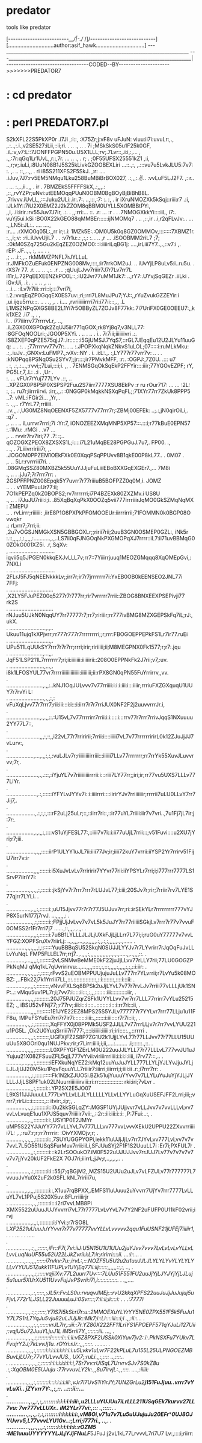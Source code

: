 # predator
tools like predator


[--------------------_-_-_-_-_-__/|-./_ /]/_-_-_-_-_-_----------------------]
[..............................author:asif_hawk................................]
---____________________________________________________________________________
---____________________________________________________________________________|
----------------------------------CODED--BY--------------------->>>>>>>PREDATOR7





# : cd predator

# : perl PREDATOR7.pl










S2kXFL22S5PkXP0r   .i7Ji  ,:i::, :X75Zr;j:vF8v uFJuN: viuu:ii7i:uvuLr:,., ,.:..,:.i.,v2SE527:iLii,::ii;ri.    .                ..    ., .. 
. 7i   ;MSkSkS05u1F25k0GF,      .iL:v,v7:L::7JONFFPGPN50u.U5X1LLL;rv;.7Lvr::,.i:i,:,... ,  .,,:7r:qGq1Lr1UvL,,r::,7r.                   ...     .. ., 
. r; . ;0F55UFSX25551kZ1  ,:i,   ..,r;v;.iuLi,:8UuN08B1J5S25kLivkGZOOBEXLiri   ...::.,:, ,.:::vu7u5LvkJLU5:7v7:    :. ,.               ..    ::,,..,, 
. ri   i85S211XFS2F5SkJ.  ,:r: .... .iJuv,7J7:rv5EM5NMqu1Lku258BuMBiBrBOX027,    .:,,,:.:v:.. :vvLuF5LJ2F7. ,:  r..  .              ...  :.,.,ii..,, 
. ir . 7BMZEkS5FFFFSkX,.:,,,.: ,::,,rvYZPr;uNvi:utEEMOqqPUuN0OBM0BgBOyBjBiBhB8L. ,7rivvv.iUvLL,,:::Juku2ULi:.ir:.7:.               ..,:::,:7:  :.  :, 
. ir   iXruNMOZXk5kSqj::riii:r7 .:i, :JLk1Y::7iU2X0EMZ2J2kZZOM8qBBM0UYLL5XOMBBtPY:, ,,i,..ii:irir.:rv55Juv7J7ir, .:.    .     ,,:rri:...  ::. .r: ... 
  :r . .    .7NMOGXkkYi::::iiL, i7:. vuYj5ui.kSi :BO0X22kGEO88qMMBEr::::::ijNMOMq7   . .. ,::,ir ..i,r2qFLvJv:..  ...      .,,LN5i:JL:..  .... ....,  
  :r....       .rXMO0q05L:,,rr   ir;:.i: 1MZk5E:.:OM0U5k0q8GZ0OMMOv,::::::::7XBMZ1r.    :.,,i;;v: :ri..iUvvUjiL7    . .   :v7r1u:.: ,:,:   :.   .  .. 
  ,r ...          .iSOOBMM2riL7  ;7;   .:0kM0SZq725Gu2kEqZEZ0OZMO0:::i:iiiiriLqBG1j:  ....,irLiii7Y7..,.,::v7:i     ,.   rEP:.JF..,.,  :, ....   . .  
  ,;  ..   .i::,,.. rkMMMZPNFL7rJYLLuL  :r.JMFkOZuEFuk0ENPZNG008Mv,::::,:ir7rrkOM2uJ. ..   iUvYjLP8uLv5:i..ru5u.  .    rXS7r  77.  .r.  ...  ..  .,:. 
  .r ...   ;qUujLJvv7riiir7J7r7Lv7rr7L     i11r,L.72PqEEXEENZkPO0L::,:iU2Jvr77uMM1Jk7: ..,rY7:.UYvjSqGEZr .iiLki   . iGv:Ui, .i:. . ..    ..  ,.  ..  
. .i...     :iLv7r7iii::rri::i;:::7vri7i,   :.2.:vvqEqZP0GqqEX0ES7uv:;ri;:rri7L8MuJPu7;YJ::,,rYuZvukGZZEYir:i ,ui.ijqu5rru:::.   ..   .   .,  ,.    . 
   i....       ,rvriiiiiirrri7ri:i77ii:::,.,  .L L1MSZNPqGXGS8BE2L1Yi7r5OBByZL7ZOJv8F77kk:.7i7UriFX0GE0OEEU7:,,kk1XE2 .ii7       .,   .    ,          
   i...           i77iiirrv77rrrrvLr,.    ..,  .iLZGX00XGP0qk2ZqUJ5iir771qGOX;rk8Yj8q7,v3NLL77: :8GFOqNOOLri:;JGO0P5XYi.  . ..    .   ..            . 
   i..             7r7iii;iiiiiiivri        .:. iS8ZXEF0qPZE575qjJ7:.ir:::::::i5GjUMSJ.7YqS7,::rGL7JEqqEu12U2JLYu11uuGq:     ..                     . 
   :.      .       ;77rrrrvv77v7r:. .  ..     :.JPOPXkqNqkZNkvS1uLOL;07:::::i:ruMLkMku:  .:,.iuJv..;GNXv:LuFMP7.,:vXv::NY                           . 
   i.   .i:L:.,. :,LY777r77vrr7v:   .. . .     :kNOPqq8PSNq0Su2SYv7;;jr::::;ir7PMvkMFF,      :r:.  :OGPJ:,7Z0U.  .:::  u7                             
.  :,   .:,.:...,:rvvi;;7Lui,:::i;i. ,,  .     7ENMSGqOkSqEkP2FFYir::::iiir;77YGOvEZPF;       rY,   PG5Lr,7,.L: .:i . ,Ur .                           
   :.        ...   vFUr7rYuj777LYv  .::, ..  ..XPZGX0P8P5P0XSPSP2Fuu2S7iirr7777XSU8EkPv   :r   ru   rOur717: ... ...  :2L:                            
   :,         :..  ru7r;iirrriirvi. :irr,.,.: :0NGGP0kMqkkNSXqPqFL;;71XYr77rr7ZkUk8PPP5  ..7:  vML:iFGir2i...         ,Yr,..                          
   :.       .,,..  r7YrL77;rriiiii.  .:v.,,.:,UG0MZ8NqOEENXF5ZX5777v77rrr7r;:ZBMj00EFEk: ..;.:,jN0qirOiLi,.           :q7  .                          
   ,. ..    .  ..  iLurrvr7rrri;7i   :Yr:7,  iONOZEEZXMqMNP5XP57:::.:::i;r77kBuE0EPN57 :.:1Mu:   .rMGi  .           .v7   ...                       
   ,. ..           rvvir7rv7iri;77  .7: :;.. qOZOGXZPEOX8ZXSXS1L;i::::i7L21uMqBE28PGPGuJ.7u7,.     FP00.               .,                             
.  ., .            7Liiivrririii7r, ,.     .JOGOM0PPZEM1OEkFXk0E0XqqPSqPPUvv8B1qkE00P8kL77..  .    0M07                 .                             
   ,. ..           5Lr:rvrrriii7ri. .      .08GMqSSZ80MXBZ5k55UuYJJjuFuLiiiEBoBXXGqEXGEr7.,...     7M8i                                               
   ., ..        . .jJu7;7r7rrr7rr:  .      2GSPFFPNZ008Epqk5Y7uvrr7r77riiiuB5BOFPZZ0q0M,i.         JOMZ                                               
   ..  .        .  vYEMPuuUr77:ii;        7O1kPEPZq0kZ0BOPS2;rv7rrrrrri;i7P4BZEXk80ZXZMv.i         US8U                                               
   ., ..        .  i7JuJU7riii:i;i.      .85XqBqXqPkX0OOZq5vii777irrriiirJqMO0GkSZMqNqMX :        ZMEPU                                               
   ..           .  rvLirrr;riiiiii:  ,iirE8P1O8PXPkPFOMOOEUr:iirrrirrii;71FOMMN0k0BGP08O          vwqkr                                               
   .:              rLvrr7;7rri;ii: ,2u7vOGSJNMGkXSN5GBBGOXLr;;ririi7rii;2uuB3GN0OSMEP0GZL:,       iNk5r                                               
:.::,,,,,:,:,,,,,:...........,.,..LS7ii0qFJNGOqNkPXGMOPqXJ7rrrr::iL7:ii71uvBBMqG00ZOkG001XZ5i. .r,.SqXv:                                              
, ................... .......... iqvii5q5JPGEN0kkqEXJvLLL7v;rr7::7Yiiirrjuuq1MEOZGMqqq8XqOMEpGvi,: 7NXLi                                              
. .............................. 2FLrJ5FJ5qNEENkkkLv;;irr7r;ir7r7jrrrrrrr7i:YxEB0OB0kEENSEO2JNL77i 7FFj:                                              
. ............................. ,X2LY5FJuPEZ00q5277r7r777rr;rir7vrrrrr7rrii::ZBOG8BNXEEXPSEPivji77 rk2S                                               
. ............................. rNJuu5UJkN0NqqUY7rr77777r7;rr7;ririiir;rr777ivBMG8MZXGEPSkFq7iL;rJ:,ukX.                                              
. ........................,.,.. Ukuu11ujq1kXPjvrr;rr777r777r7rrrrrrrri;;r;rrr:FBOGOEPPEPkFS1Lr7ir77.ruEi                                              
. ...........................,. UPu511LqUUkSY7rrr7r7r7rr;rrri;irir;ririiiii;ii;M8MEGPNX0Fk1577;r;r7:.jqu                                              
. ......................,...,,. JqF51LSP211L7rrrrrrr7;ri;ii:iiiiiii:iiiiiirii::208O0EPPNkFk2J7rii;v7,:uv.                                             
. .......................,...,. i8k1LFOSYUL77vr7rrrriiiiiiiiiiiiii:iiiiiiii;ii:rPX8GN0qPN55FuYrrirrv,,vv.                                             
. ........................,.,,:..kNJ1OqJULvvv7v77rriiii:i:i:i:iii:i:::iiiir;rrriuFXZGXquqU1UUY7r7rvYi L:                                              
. .......................,.,,:,: vFuXqLjvv77r7rrr7;rii:iii:::i:i:::i:iirr7r7r7rriJUX0NF2F2j2uuvvrrrJr.i,                                              
. ......................,.,.,,::.:U15vL7v77rrrrirr7rrii:i:i:::::i:::rrv77r7rrr7rrivJqqS1NXuuuu2YY77L7::,                                              
. ......................,,,:,::,,i22vL77r7rriririi;7rrii:i::::iiiii7vL7v77rrrrrririrL0k12ZJuJjJJ7vLurv:,                                              
. ..................,...,.,,:,:,:vuLJLv7r;riiiiiiiiirriii:::iiiiii7LLv77rrrrrrr;rr7rrYk55XuvJLuvvrvv;7r,.                                             
. .....................,.,.:::,:iYjuYL7v7riiiiiiiiirrrii:i:::riii7LY77rr;;iri;ir;rr77vu5UXS7LLLv777LiYr.                                              
. ....................,.:,::::::iYFYLvJYYv7i::i:iiiirrri::::iirirYJv7rriiiiiiir;rrrrii7uLU0LLvY7rr7Jij7,.                                             
. ...................,.:,:,:,:::rF2uLj25uLr;::,::iirr7ri::,::ir77uYL7riiii:iir7v7vri..,7u1Fj7jL7ir;j:7r:.                                             
. ..................,.,.,,:,::::vS1uYjFESL77:,::iiii7v7i::i:ii77uUjL7rrii:::;v51Fuvi::::u2XU7jYri;r7;iii.                                             
. ...................,.,,:::::iirP1ULYY1uJL7ii:iiii77Jv;ir;iiii72kuY7vrrii:iiYSP2Yr7rrirv51FijU7irr7v:ir                                              
. ..................,,,,::::::i:i5XuJvLvLv7rriririr7YYvr77rii:iiYPSYLr7rri;i;i777rrr7777LS1SrvP7iiriY7i:                                              
. ...............,.,.,,:,:::::i::jkSjYv7r7rrr7rrr7rLUJvL77;i:iii;20SJv7r;rir;7rriir7rv7LYE1S77qjrr7LYLi.                                           .  
. ................,.,,:,::::::i:;uU15Jjvv77r7r7r77J5UJuv7rr;ri::irSEkYLr7rrrrrrrrr777vYJP8X5urN177j7rvJ.                                   ...,,,,,,: 
. .................,,:,:::::::i:;FPjjUjJvLvv7v7vL5k5JuJY7rr77riiiiiSGkjLv7rrr7r77v7vvuF0OMSS2r1Fr7rri7j7                           ......,::,,,,.,.,,.
. ................,.,,:,::::::i:7u8B1LYLLLJLJLjUXkFJjLjLLrr7L77i;i;ruG0uY77777v7vvLYFGZ:XOPFSruXv7riirLj: ..,.,,,...,.,.,,,,,.:,,.:,:,,,,,,.,.,...... 
. .............,.,.,,,,:,:::::::YuuBBBqSU52SkqN0SUJJLYYJv7r7LYvrirr7rJqOqFuJvLLLvYuNqL  FMP5FLLEL7rr;rrj7..,.,,,,:,,,,,,,,,,,,,,.,.,.,.....,,..,,,,::.
. ............,...,,,,:,::::::::2vLSNMwBeMME0kF22juJjLLvv77rLLY7rii;77LU0GOGZPPkNqMJ    qMq1kL7qUvririrvu:..,...,,,,:::::,:,:::,,,,,:,,,,,:,:,::i:iir:
. .............,.,.,,,,:,:::::,rFvvS2uEOBMPPUUjujuJuLLv777rr7YLvrrii;r7LvYu5k08MOBZ: ,..FBk22j7k1Yrriii7LL,:::.:::::::::::::::,::i::::::::,::::i:::ii:
. ............,.,.,,:,::::::::,vNvvFXLSq8BPSk2uJjLYvL7v77r7rvLJv7rriii77vLLLjUk1SNP:..: vMqu5uv1PL7r;i;7vv7:i:::::ii:::,:,,,::::::::iii:::::::::::iir,
. ...............,.,,:::::::::.20J75PJUZqrZSFk1UYYLLvv7vr7rr7LLL77rrirr7vYLu25215EZ; ., iBSU52vFNj77;;r77rv;:iii:i:::i::::..:::::::::i:::i:rr7ri:::ii,
. ................,,,,:::::::::1E1JYE22EZ8MPS25S5YJLv777777r7YYLvr7rrr77LLju1u11FF8u,   :MPuFSYuEu7rri7r7ir7i::::::::iiii:.,::::::i:iii::::r7r7i::ii;,
. .............,.,,:,:::::::::,XqFFYX0j08PPMk5USF2JJLL7v77rrrLLjv7r7rr7vvLYUU221u1PG5L. ,Ok2U0YuqSrriii7ri777:,::::i:iiiii:iiiii:ri;iri:::::.,,::rrrri
. ...............,,,:,::::::::,UGFXjFZ2S8P7ZG1U2k1UjjLYvL77r77LLJvv77r77LLU15UUuUu5X8OOri0qu1NUJPkv;rir;r7Lirr:iiiii;i;ii,....:........ .i;::::::.,::.
. .............,.,,,,:::::::::.L0XPFYGF1ZErLM0U222uuJJLYLL77r77LLLvL777vvJU1uJYujuu21X08ZFSuuZFL5qjL777vYvii:viriiirrriiii:i:i:i:i:iiii,  i7rv77:::,..
. ..........,...,.,,:,:::::::::iEFXkuNqYEZ2:kMq12uuYuJuJYLL777LLYLjYJLYvJjuJYLjLJLJjUJ20M5ku1PqvFquuYLL7riiiir7:iiirri;iiirrri;i;iiii:ii .r:;i7rrr7rr:
. ...............,,:,:::::::::::Fk1N2kZJUO5i.BZk51ujYuuuYYvv7v7LLYLuYuJuYjYJLjJYLLLJJjLS8PF1uk02LNuurriiiiiiirviii:ri:rr:::::::::::::::: rki:iri;7vLvr
. ................,,:,::::::i::.YP2SX2E5JO07 L9XS11JJJuuuLL777LvYLLvLLJLYLLLLLYLLvLLYYLuGqXuUSEFJFF2Lrri;iii;;vrrr7;rirLi:::i::::::::,:: itvir:,:i;r;,
. .............,.,,:,::::::::i::i0u2kkSGLqZY:.MGSF1UYjJUjjvvr7vLLJvv7v7vvLLLvLvv7vvLvLvuqE1uu1XPJS5quv7riiiiir7vii:,,::2r::iii:iii:i::i: ,P:7Fui:..:, 
. ..............,.,,::::::::i:i:,USY1P0E2JMYr uMP5S22YJJuYY77r7vLLYvL7v777LLLvv777vvLvvvXEkU2UPPU22ZXvvrriiiii7L: ,.,:ru7:r;r;rr7rrrrir: :OivYXMOjv;r;
. ...........,.,.,,,,::::::::i::,7SUYUGGPYOPi,iekk11uUJjJjLv7rr7JYvLvv777LvLvv7v7v7vvL7L5O551USqSFurMuv7rrii:iiLi,SFJUuSYj2F1F1S2UuuLL7i :Er7i;PXFUL7r
. ................,,:,::::::::i:::k2LrSOOukO7.iM0F522uUJUJJvv7rrJUJ7Lv77v7v7v7v7v7v7jjYv20kUF2FkE2X 7OJ7ri;iiirrL;jJv;r,..,.,.,.. .                   
. ...............,.:,::::::::i:i::55j7;qBGjM2,,MZS15U2UUu2uJLv7vLFZULv77r777777L7vvuuJvYu0X2uF2k0SFL kNL7ririii7u,                                    
. ............,.,.,,,:::::::::i::,X1uu7rqBPXX,.EMFS11uUuuu2uYvvrr7UjYv7rrr7777LvLLuYL7vL1PPuj5S20X5uv:8FLrriiiirjr                                    
. ...............,.,,::::::::i:::i2ri7vvLMB8Pi XMX5522uUuuJUJYvvrri7vL77r7777LvLvYvL7v7Y2NF2uFUFP0U11kF02vrii;irvj                                    
. ..............,.,,:,:::::::::i;iYvi:;r7rSO8L L*XF2521uUuuJuYYvvr7r77v77777vvYLLvLvvvvv2qqu1FuUSNF21jUFEj7iiiiir1,         . . . ... .   . .....     
. ...............,.:,,,::::::,iFr::F7i,7vi:iiJ:U5N15U1U1UUu2juYJvv7vvv7LvLvLvLvYLLvLLvvLuqNuUF55u52U22LJkZvrii:i:L7:ir;ririrri::::ii.      ...:i::... 
. ............,...,,,,::::::i7rvkv:7u:,irvL:,::.NOZF5U5U2u2u1uuJJLJLYLYLYvYLYLYLYLLvYYUU51Zukk11FUPLv1UYjEq77ii:iij::::::,,,,,,::,:,              .., 
. .............,.,.,,:,:::::vqjiiXv:77L2uurr7Uv::::7LUu51F551FU2uuJjYjLJYJYjYjLJLuj5u1uur5XUrXU511UvvFujJvPSvrii:i7i,i:::::::::::::.       . .,,....  
. ................,.:,:::::,;JL5r:Fv:LS0u:rvuqvJMEj;::rvU2kkqXPFS22uuJuJjJuJujuj5uFjvL772r1LJSLL22JuuuuLuJ:0Svr:::;7:ii:ii;ii::::i: . . .:7777i       
. .............,.,.:,:,:::::,Y7iS7i5kSi:ri7r:u::2MMOEXuYLYrYY5NE0ZPX551F5k5FuJu1Y7L7S1rL7YqJu5vju82uLJUjJk::Mk7;i::Li::::iii:::i;i        .,,:ii::... 
. ..............,.,,:,:,::::::vrJL7rr,::iii::7r.YZ80X222FF11LriYS1FPOEPF571qYJuLi127Uii;:vqjU5u72JuuYLjuJ1L iM5rrii7Y,,:::::::iii.               ..., 
. .............,.,.,,:,::::::::i:::::::i:::i:ii:v5Z8PXF2USSk0XiYuv7jv2:.i:.PkNSXFu7YUkv7LFvujrY2J;7kLvvJj1u. rOYri:rJr.:,,,:::::.            ........ 
. ..............,.,,:,::::::i:i:i:i:i:i:i:i:i:i:u5Lvkv1uLvr7F22kPLuL7u155L25ULPNGOEZMBBuvLjLU7r;77vYULvvJUS., UX7;:ruLi.,,:,::::      ..,::::..       
. .............,.,.,,:,::::::i:i:i:i:i:i:i:i:i,7Sr7vv:rUiSqL7UrvrvSJv7S0kZ8u .:,:XqOBM0E5UJuju :77rvvuvLY2k:.,,8u7irvjL:.,,::::. ....,:iiiii:         
. ..............,.,,:,::::::::i:::i:i:i:i:iii:,vJr7i7UvS1iYirJY;7UNZGrLu2***********j151FuJjuu..vrrr7vYvLuXi.. jZYvrr7Y:.,:,::.         ..:::ii::...  
. .............,.,,:,:,::::::::i:i:i:i:i:iii:,u2LLLuYUJUu7iLrLLL211USqGEk7*********kurvv27LL7vu: 7vr777vLLUXr.. iM2YLr77vi:,:::                .,:::::.
. ............,.,.,.:,:,::::::::i:i:i:i:i:i:,vM8Oi,v71u7v7Lu5uUJujuJu20EFr*********0UJ8OJYUvrv5,L77vvvLYU1Gv..:;Lrri;i777ri.,                     ..,.
. .............,,,.,,,,:,::::::i:i:i:i:i:i::rOZM5 :ME1uuuUYYYYYYLJLjYJjFNuLF*****5JFuJ:j2vL1kL77LrvvvL7ri7U7 Lv:,::::i;riirr:  
